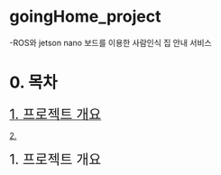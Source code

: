 # goingHome_project

-ROS와 jetson nano 보드를 이용한 사람인식 집 안내 서비스

# 0. 목차
<a href="#list1"><font size = "5">1. 프로젝트 개요</font></a></br>




[2. ](#2.개요2)




<a><font size = "5">1. 프로젝트 개요</font></a>



